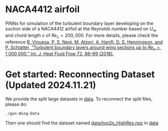 # NACA4412 airfoil 
PINNs for simulation of the turbulent boundary layer developing on the suction side of a NACA4412 airfoil at the Reynolds number based on 
$U_{\infty}$ and chord length $c$ of $Re_{c} = 200{,}000$. 
For more details, please check the reference [R. Vinuesa, P. S. Negi, M. Atzori, A. Hanifi, D. S. Henningson, and P. Schlatter, “Turbulent boundary layers around wing sections up to $Re_c = 1 \ 000 \ 000$,” Int. J. Heat Fluid Flow 72, 86–99 (2018).](https://doi.org/10.1016/j.ijheatfluidflow.2018.04.017)

# Get started: Reconnecting Dataset (Updated 2024.11.21)

We provide the split large datasets in [data](./data/). To reconnect the split files, please do: 

    ./gen-Wing-Data

Then one should find the dataset named [data/top2n_HighRes.npz](./data/top2n_HighRes.npz) in [data](./data/)

